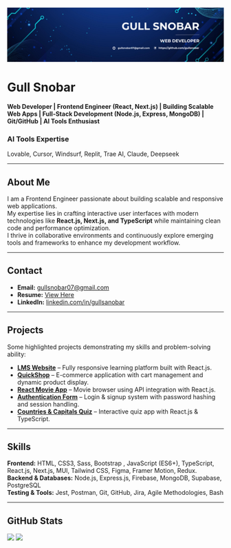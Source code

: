 ![Gull Snobar Banner](https://raw.githubusercontent.com/gullsnobar/gullsnobar/main/snobar.png)


# Gull Snobar  

**Web Developer | Frontend Engineer (React, Next.js) | Building Scalable Web Apps | Full-Stack Development (Node.js, Express, MongoDB) | Git/GitHub | AI Tools Enthusiast**  

### AI Tools Expertise  
Lovable, Cursor, Windsurf, Replit, Trae AI, Claude, Deepseek

---

## About Me  
I am a Frontend Engineer passionate about building scalable and responsive web applications.  
My expertise lies in crafting interactive user interfaces with modern technologies like **React.js, Next.js, and TypeScript** while maintaining clean code and performance optimization.  
I thrive in collaborative environments and continuously explore emerging tools and frameworks to enhance my development workflow.

---

## Contact  
- **Email:** gullsnobar07@gmail.com  
- **Resume:** [View Here](https://drive.google.com/file/d/1CspY9yO3z3iFPxfoew6i8j_TEELanFmX/view?usp=sharing)  
- **LinkedIn:** [linkedin.com/in/gullsanobar](https://www.linkedin.com/in/gullsanobar/)  

---

## Projects  
Some highlighted projects demonstrating my skills and problem-solving ability:

- **[LMS Website](https://github.com/gullsnobar/LMS-Website)** – Fully responsive learning platform built with React.js.  
- **[QuickShop](https://github.com/gullsnobar/QuickShop)** – E-commerce application with cart management and dynamic product display.  
- **[React Movie App](https://github.com/gullsnobar/React-Movie-App)** – Movie browser using API integration with React.js.  
- **[Authentication Form](https://github.com/gullsnobar/Authentication-Form)** – Login & signup system with password hashing and session handling.  
- **[Countries & Capitals Quiz](https://github.com/gullsnobar/Countries-Capitals-Quiz)** – Interactive quiz app with React.js & TypeScript.  

---

## Skills  

**Frontend:** HTML, CSS3, Sass, Bootstrap , JavaScript (ES6+), TypeScript, React.js, Next.js, MUI, Tailwind CSS, Figma, Framer Motion, Redux.  
**Backend & Databases:** Node.js, Express.js, Firebase, MongoDB, Supabase, PostgreSQL  
**Testing & Tools:** Jest, Postman, Git, GitHub, Jira, Agile Methodologies, Bash



---

## GitHub Stats  

<p align="left">
  <img src="https://github-readme-stats.vercel.app/api?username=gullsnobar&show_icons=true&theme=default&hide_border=true" height="150" />
  <img src="https://github-readme-stats.vercel.app/api/top-langs/?username=gullsnobar&layout=compact&theme=default&hide_border=true" height="150" />
</p>
